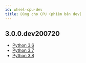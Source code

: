```yaml
---
id: wheel-cpu-dev
title: Dùng cho CPU (phiên bản dev)
---
```


<!--- Licensed to the Apache Software Foundation (ASF) under one or more contributor license agreements.  See the NOTICE file distributed with this work for additional information regarding copyright ownership.  The ASF licenses this file to you under the Apache License, Version 2.0 (the "License"); you may not use this file except in compliance with the License.  You may obtain a copy of the License at http://www.apache.org/licenses/LICENSE-2.0 Unless required by applicable law or agreed to in writing, software distributed under the License is distributed on an "AS IS" BASIS, WITHOUT WARRANTIES OR CONDITIONS OF ANY KIND, either express or implied.  See the License for the specific language governing permissions and limitations under the License.  -->

## 3.0.0.dev200720

- [Python 3.6](https://singa-wheel.s3-ap-southeast-1.amazonaws.com/singa-3.0.0.dev200720-cp36-cp36m-manylinux2014_x86_64.whl)
- [Python 3.7](https://singa-wheel.s3-ap-southeast-1.amazonaws.com/singa-3.0.0.dev200720-cp37-cp37m-manylinux2014_x86_64.whl)
- [Python 3.8](https://singa-wheel.s3-ap-southeast-1.amazonaws.com/singa-3.0.0.dev200720-cp38-cp38-manylinux2014_x86_64.whl)
